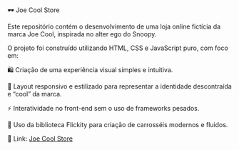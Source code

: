 🕶️ Joe Cool Store

Este repositório contém o desenvolvimento de uma loja online fictícia da marca Joe Cool, inspirada no alter ego do Snoopy.

O projeto foi construído utilizando HTML, CSS e JavaScript puro, com foco em:

🛍️ Criação de uma experiência visual simples e intuitiva.

🎨 Layout responsivo e estilizado para representar a identidade descontraída e “cool” da marca.

⚡ Interatividade no front-end sem o uso de frameworks pesados.

🎠 Uso da biblioteca Flickity para criação de carrosséis modernos e fluidos.

🔗 Link: [Joe Cool Store](https://cezene.github.io/e-commerce-joe-cool/)
